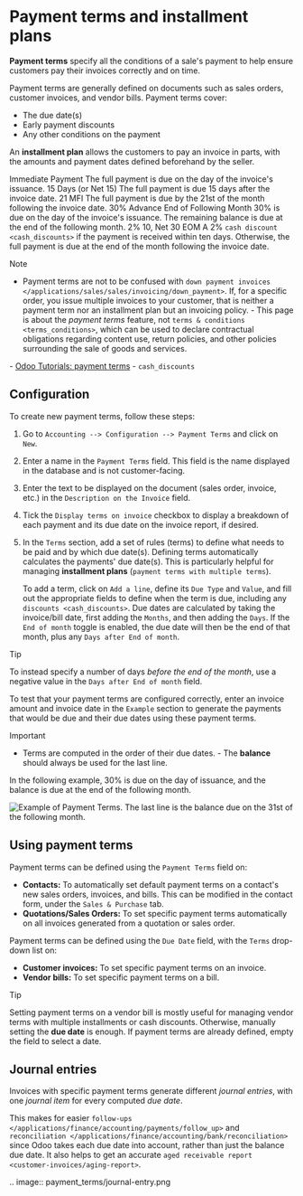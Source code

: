 # Payment terms and installment plans

**Payment terms** specify all the conditions of a sale's payment to help
ensure customers pay their invoices correctly and on time.

Payment terms are generally defined on documents such as sales orders,
customer invoices, and vendor bills. Payment terms cover:

- The due date(s)
- Early payment discounts
- Any other conditions on the payment

An **installment plan** allows the customers to pay an invoice in parts,
with the amounts and payment dates defined beforehand by the seller.

<div class="example">

Immediate Payment The full payment is due on the day of the invoice's
issuance. 15 Days (or Net 15) The full payment is due 15 days after the
invoice date. 21 MFI The full payment is due by the 21st of the month
following the invoice date. 30% Advance End of Following Month 30% is
due on the day of the invoice's issuance. The remaining balance is due
at the end of the following month. 2% 10, Net 30 EOM A 2%
`cash discount <cash_discounts>` if the payment is received within ten
days. Otherwise, the full payment is due at the end of the month
following the invoice date.

</div>

> [!NOTE]
> - Payment terms are not to be confused with `down payment invoices
> </applications/sales/sales/invoicing/down_payment>`. If, for a
> specific order, you issue multiple invoices to your customer, that is
> neither a payment term nor an installment plan but an invoicing
> policy. - This page is about the *payment terms* feature, not
> `terms & conditions
> <terms_conditions>`, which can be used to declare contractual
> obligations regarding content use, return policies, and other policies
> surrounding the sale of goods and services.

<div class="seealso">

\- [Odoo Tutorials: payment
terms](https://www.odoo.com/slides/slide/payment-terms-1679) -
`cash_discounts`

</div>

## Configuration

To create new payment terms, follow these steps:

1.  Go to `Accounting --> Configuration --> Payment Terms` and click on
    `New`.

2.  Enter a name in the `Payment Terms` field. This field is the name
    displayed in the database and is not customer-facing.

3.  Enter the text to be displayed on the document (sales order,
    invoice, etc.) in the `Description on the Invoice` field.

4.  Tick the `Display terms on invoice` checkbox to display a breakdown
    of each payment and its due date on the invoice report, if desired.

5.  In the `Terms` section, add a set of rules (terms) to define what
    needs to be paid and by which due date(s). Defining terms
    automatically calculates the payments' due date(s). This is
    particularly helpful for managing **installment plans**
    (`payment terms with multiple
    terms`).

    To add a term, click on `Add a line`, define its `Due Type` and
    `Value`, and fill out the appropriate fields to define when the term
    is due, including any `discounts <cash_discounts>`. Due dates are
    calculated by taking the invoice/bill date, first adding the
    `Months`, and then adding the `Days`. If the `End
    of month` toggle is enabled, the due date will then be the end of
    that month, plus any `Days after End of month`.

> [!TIP]
> To instead specify a number of days *before the end of the month*, use
> a negative value in the `Days after End of month` field.

To test that your payment terms are configured correctly, enter an
invoice amount and invoice date in the `Example` section to generate the
payments that would be due and their due dates using these payment
terms.

> [!IMPORTANT]
> - Terms are computed in the order of their due dates. - The
> **balance** should always be used for the last line.

<div class="example">

In the following example, 30% is due on the day of issuance, and the
balance is due at the end of the following month.

![Example of Payment Terms. The last line is the balance due on the 31st of the following
month.](payment_terms/configuration.png)

</div>

## Using payment terms

Payment terms can be defined using the `Payment Terms` field on:

- **Contacts:** To automatically set default payment terms on a
  contact's new sales orders, invoices, and bills. This can be modified
  in the contact form, under the `Sales &
  Purchase` tab.
- **Quotations/Sales Orders:** To set specific payment terms
  automatically on all invoices generated from a quotation or sales
  order.

Payment terms can be defined using the `Due Date` field, with the
`Terms` drop-down list on:

- **Customer invoices:** To set specific payment terms on an invoice.
- **Vendor bills:** To set specific payment terms on a bill.

> [!TIP]
> Setting payment terms on a vendor bill is mostly useful for managing
> vendor terms with multiple installments or cash discounts. Otherwise,
> manually setting the **due date** is enough. If payment terms are
> already defined, empty the field to select a date.

## Journal entries

Invoices with specific payment terms generate different *journal
entries*, with one *journal item* for every computed *due date*.

This makes for easier
`follow-ups </applications/finance/accounting/payments/follow_up>` and
`reconciliation </applications/finance/accounting/bank/reconciliation>`
since Odoo takes each due date into account, rather than just the
balance due date. It also helps to get an accurate
`aged receivable report <customer-invoices/aging-report>`.

<div class="example"
alt="The amount debited to the account receivable is split into two journal items with
distinct due dates

In this example, an invoice of $1000 has been issued with the following payment terms: *30% is
due on the day of issuance, and the balance is due at the end of the following month.*

+----------------------+-------------+---------+---------+
| Account              | Due date    | Debit   | Credit  |
+======================+=============+=========+=========+
| Account Receivable   | February 21 | 300     |         |
+----------------------+-------------+---------+---------+
| Account Receivable   | March 31    | 700     |         |
+----------------------+-------------+---------+---------+
| Product Sales        |             |         | 1000    |
+----------------------+-------------+---------+---------+

The $1000 debited to the account receivable is split into two distinct journal items. Both of
them have their own due date.">

.. image:: payment_terms/journal-entry.png

</div>

